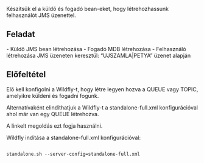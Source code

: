 Készítsük el a küldő és fogadó bean-eket, hogy létrehozhassunk felhasználót JMS üzenettel.

<h2>Feladat</h2>
- Küldő JMS bean létrehozása
- Fogadó MDB létrehozása
- Felhasználó létrehozása JMS üzeneten keresztül: “UJSZAMLA|PETYA” üzenet alapján

<h2>Előfeltétel</h2>

Elő kell konfigolni a Wildfly-t, hogy létre legyen hozva a QUEUE vagy TOPIC, amelyikre küldeni és fogadni fogunk.

Alternatívaként elindíthatjuk a Wildfly-t a standalone-full.xml konfigurációval ahol már van egy QUEUE létrehozva.

A linkelt megoldás ezt fogja használni.

Wildfly indítása a standalone-full.xml konfigurációval:

```

standalone.sh --server-config=standalone-full.xml

```
